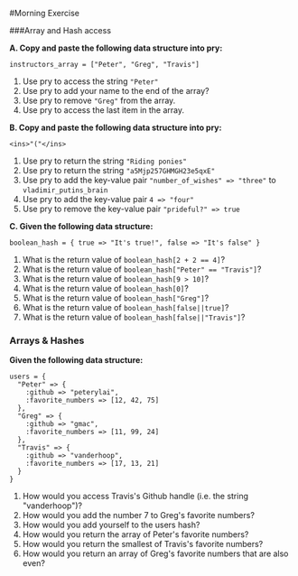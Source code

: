 #Morning Exercise

###Array and Hash access

**A. Copy and paste the following data structure into pry:**

`instructors_array = ["Peter", "Greg", "Travis"]`

1. Use pry to access the string `"Peter"`
2. Use pry to add your name to the end of the array?
3. Use pry to remove `"Greg"` from the array.
4. Use pry to access the last item in the array.

**B. Copy and paste the following data structure into pry:**

`<ins>"("</ins>`

1. Use pry to return the string `"Riding ponies"`
2. Use pry to return the string `"a5Mjp257GHMGH23e5qxE"`
3. Use pry to add the key-value pair `"number_of_wishes" => "three"` to `vladimir_putins_brain`
4. Use pry to add the key-value pair `4 => "four"`
5. Use pry to remove the key-value pair `"prideful?" => true`

**C. Given the following data structure:**

`boolean_hash = { true => "It's true!", false => "It's false" }`

1. What is the return value of `boolean_hash[2 + 2 == 4]`?
2. What is the return value of `boolean_hash["Peter" == "Travis"]`?
3. What is the return value of `boolean_hash[9 > 10]`?
4. What is the return value of `boolean_hash[0]`?
5. What is the return value of `boolean_hash["Greg"]`?
6. What is the return value of `boolean_hash[false||true]`?
6. What is the return value of `boolean_hash[false||"Travis"]`?

### Arrays & Hashes
**Given the following data structure:**

    users = {
      "Peter" => {
        :github => "peterylai",
        :favorite_numbers => [12, 42, 75]
      },
      "Greg" => {
        :github => "gmac",
        :favorite_numbers => [11, 99, 24]
      },
      "Travis" => {
        :github => "vanderhoop",
        :favorite_numbers => [17, 13, 21]
      }
    }

1. How would you access Travis's Github handle (i.e. the string "vanderhoop")?
2. How would you add the number 7 to Greg's favorite numbers?
3. How would you add yourself to the users hash?
4. How would you return the array of Peter's favorite numbers?
5. How would you return the smallest of Travis's favorite numbers?
6. How would you return an array of Greg's favorite numbers that are also even?
